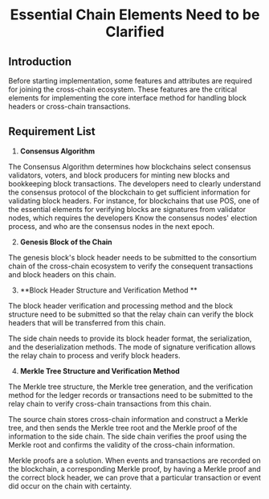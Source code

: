 <h1 align="center">Essential Chain Elements Need to be Clarified</h1>


## Introduction

Before starting implementation, some features and attributes are required for joining the cross-chain ecosystem. These features are the critical elements for implementing the core interface method for handling block headers or cross-chain transactions.

## Requirement List

1. **Consensus Algorithm**

The Consensus Algorithm determines how blockchains select consensus validators,  voters, and block producers for minting new blocks and bookkeeping block transactions. The developers need to clearly understand the consensus protocol of the blockchain to get sufficient information for validating block headers.
For instance, for blockchains that use POS, one of the essential elements for verifying blocks are signatures from validator nodes, which requires the developers Know the consensus nodes' election process, and who are the consensus nodes in the next epoch.

2. **Genesis Block of the Chain**

The genesis block's block header needs to be submitted to the consortium chain of the cross-chain ecosystem to verify the consequent transactions and block headers on this chain.

3. **Block Header Structure and Verification Method **

The block header verification and processing method and the block structure need to be submitted so that the relay chain can verify the block headers that will be transferred from this chain.

The side chain needs to provide its block header format, the serialization, and the deserialization methods. The mode of signature verification allows the relay chain to process and verify block headers.

4. **Merkle Tree Structure and Verification Method**

The Merkle tree structure, the Merkle tree generation, and the verification method for the ledger records or transactions need to be submitted to the relay chain to verify cross-chain transactions from this chain. 

The source chain stores cross-chain information and construct a Merkle tree, and then sends the Merkle tree root and the Merkle proof of the information to the side chain. The side chain verifies the proof using the Merkle root and confirms the validity of the cross-chain information.

Merkle proofs are a solution. When events and transactions are recorded on the blockchain, a corresponding Merkle proof, by having a Merkle proof and the correct block header, we can prove that a particular transaction or event did occur on the chain with certainty.





